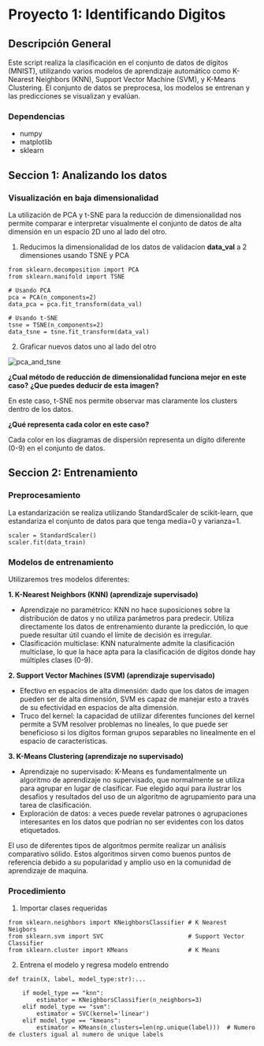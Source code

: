 # Proyecto 1: Identificando Digitos

## Descripción General
Este script realiza la clasificación en el conjunto de datos de dígitos (MNIST), utilizando varios modelos de aprendizaje automático como K-Nearest Neighbors (KNN), Support Vector Machine (SVM), y K-Means Clustering. El conjunto de datos se preprocesa, los modelos se entrenan y las predicciones se visualizan y evalúan.

### Dependencias
- numpy
- matplotlib
- sklearn

## Seccion 1: Analizando los datos
### Visualización en baja dimensionalidad
La utilización de PCA y t-SNE para la reducción de dimensionalidad nos permite comparar e interpretar visualmente el conjunto de datos de alta dimensión en un espacio 2D uno al lado del otro.
1. Reducimos la dimensionalidad de los datos de validacion **data_val** a 2 dimensiones usando TSNE y PCA
```
from sklearn.decomposition import PCA
from sklearn.manifold import TSNE

# Usando PCA
pca = PCA(n_components=2)
data_pca = pca.fit_transform(data_val)

# Usando t-SNE
tsne = TSNE(n_components=2)
data_tsne = tsne.fit_transform(data_val)
``` 
2. Graficar nuevos datos uno al lado del otro
   
![pca_and_tsne](https://github.com/DiegoMarin11/SI23_losPimpollos/assets/108961521/7597b5b8-262b-4740-aad8-edb0f00b561d)

**¿Cual método de reducción de dimensionalidad funciona mejor en este caso?**
**¿Que puedes deducir de esta imagen?**

En este caso, t-SNE nos permite observar mas claramente los clusters dentro de los datos.

**¿Qué representa cada color en este caso?**

Cada color en los diagramas de dispersión representa un dígito diferente (0-9) en el conjunto de datos.

## Seccion 2: Entrenamiento

### Preprocesamiento

La estandarización se realiza utilizando StandardScaler de scikit-learn, que estandariza el conjunto de datos para que tenga media=0 y varianza=1.
```
scaler = StandardScaler()
scaler.fit(data_train)
```

### Modelos de entrenamiento

Utilizaremos tres modelos diferentes:

**1. K-Nearest Neighbors (KNN) (aprendizaje supervisado)**

- Aprendizaje no paramétrico: KNN no hace suposiciones sobre la distribución de datos y no utiliza parámetros para predecir. Utiliza directamente los datos de entrenamiento durante la predicción, lo que puede resultar útil cuando el límite de decisión es irregular.
- Clasificación multiclase: KNN naturalmente admite la clasificación multiclase, lo que la hace apta para la clasificación de dígitos donde hay múltiples clases (0-9).

**2. Support Vector Machines (SVM) (aprendizaje supervisado)**

- Efectivo en espacios de alta dimensión: dado que los datos de imagen pueden ser de alta dimensión, SVM es capaz de manejar esto a través de su efectividad en espacios de alta dimensión.
- Truco del kernel: la capacidad de utilizar diferentes funciones del kernel permite a SVM resolver problemas no lineales, lo que puede ser beneficioso si los dígitos forman grupos separables no linealmente en el espacio de características.

**3. K-Means Clustering (aprendizaje no supervisado)**

- Aprendizaje no supervisado: K-Means es fundamentalmente un algoritmo de aprendizaje no supervisado, que normalmente se utiliza para agrupar en lugar de clasificar. Fue elegido aquí para ilustrar los desafíos y resultados del uso de un algoritmo de agrupamiento para una tarea de clasificación.
- Exploración de datos: a veces puede revelar patrones o agrupaciones interesantes en los datos que podrían no ser evidentes con los datos etiquetados.
 
El uso de diferentes tipos de algoritmos permite realizar un análisis comparativo sólido. Estos algoritmos sirven como buenos puntos de referencia debido a su popularidad y amplio uso en la comunidad de aprendizaje de maquina.

### Procedimiento
1. Importar clases requeridas
```
from sklearn.neighbors import KNeighborsClassifier # K Nearest Neigbors
from sklearn.svm import SVC                        # Support Vector Classifier
from sklearn.cluster import KMeans                 # K Means
```
2. Entrena el modelo y regresa modelo entrendo
```
def train(X, label, model_type:str):...

    if model_type == "knn":
        estimator = KNeighborsClassifier(n_neighbors=3)
    elif model_type == "svm":
        estimator = SVC(kernel='linear') 
    elif model_type == "kmeans":
        estimator = KMeans(n_clusters=len(np.unique(label)))  # Numero de clusters igual al numero de unique labels
```
